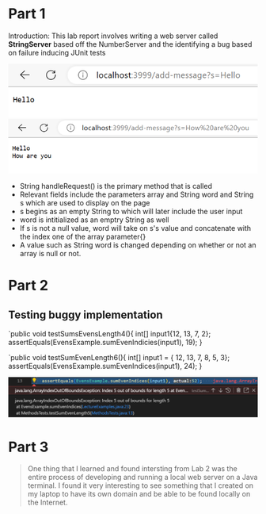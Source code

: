 # Part 1
Introduction: This lab report involves writing a web server called **StringServer** based off the NumberServer and the identifying a bug based on failure inducing JUnit tests

![Image](Hello.png)
![Image](HelloHowAre.png)
* String handleRequest() is the primary method that is called 
* Relevant fields include the parameters array and String word and String s which are used to display on the page 
* s begins as an empty String to which will later include the user input
* word is intitialized as an emptry String as well
* If s is not a null value, word will take on s's value and concatenate with the index one of the array parameter{} 
* A value such as String word is changed depending on whether or not an array is null or not.

# Part 2
## Testing buggy implementation 
`public void  testSumsEvensLength4(){
 int[] input1{12, 13, 7, 2};
 assertEquals(EvensExample.sumEvenIndicies(input1), 19); }


`public void testSumEvenLength6(){
 int[] input1 = { 12, 13, 7, 8, 5, 3};
 assertEquals(EvensExample.sumEvenIndices(input1), 24); }

![Image](BugResult.png)

# Part 3 
> One thing that I learned and found intersting from Lab 2 was the entire process of developing and running a local web server on a Java terminal. I found it very interesting to see something that I created on my laptop to have its own domain and be able to be found locally on the Internet. 
